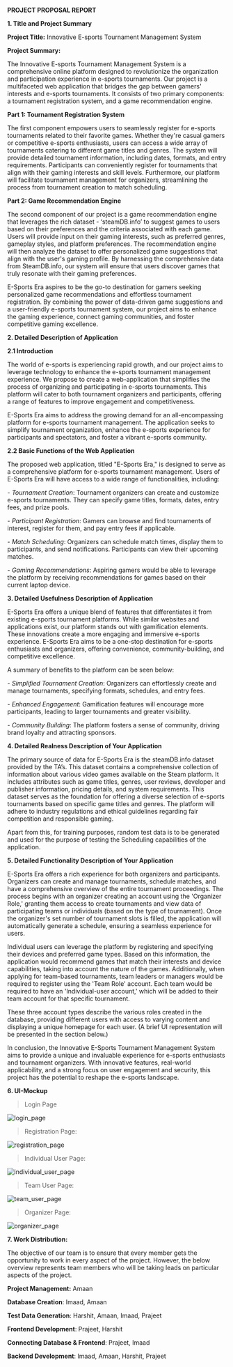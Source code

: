 ﻿**PROJECT PROPOSAL REPORT**


**1. Title and Project Summary**

**Project Title:** Innovative E-sports Tournament Management System

**Project Summary:**

The Innovative E-sports Tournament Management System is a comprehensive online platform designed to revolutionize the organization and participation experience in e-sports tournaments. Our project is a multifaceted web application that bridges the gap between gamers' interests and e-sports tournaments. It consists of two primary components: a tournament registration system, and a game recommendation engine.

**Part 1: Tournament Registration System**

The first component empowers users to seamlessly register for e-sports tournaments related to their favorite games. Whether they're casual gamers or competitive e-sports enthusiasts, users can access a wide array of tournaments catering to different game titles and genres. The system will provide detailed tournament information, including dates, formats, and entry requirements. Participants can conveniently register for tournaments that align with their gaming interests and skill levels. Furthermore, our platform will facilitate tournament management for organizers, streamlining the process from tournament creation to match scheduling.

**Part 2: Game Recommendation Engine**

The second component of our project is a game recommendation engine that leverages the rich dataset - ‘steamDB.info’ to suggest games to users based on their preferences and the criteria associated with each game. Users will provide input on their gaming interests, such as preferred genres, gameplay styles, and platform preferences. The recommendation engine will then analyze the dataset to offer personalized game suggestions that align with the user's gaming profile. By harnessing the comprehensive data from SteamDB.info, our system will ensure that users discover games that truly resonate with their gaming preferences.

E-Sports Era aspires to be the go-to destination for gamers seeking personalized game recommendations and effortless tournament registration. By combining the power of data-driven game suggestions and a user-friendly e-sports tournament system, our project aims to enhance the gaming experience, connect gaming communities, and foster competitive gaming excellence.


**2. Detailed Description of Application**

**2.1 Introduction**

The world of e-sports is experiencing rapid growth, and our project aims to leverage technology to enhance the e-sports tournament management experience. We propose to create a web-application that simplifies the process of organizing and participating in e-sports tournaments. This platform will cater to both tournament organizers and participants, offering a range of features to improve engagement and competitiveness.

E-Sports Era aims to address the growing demand for an all-encompassing platform for e-sports tournament management. The application seeks to simplify tournament organization, enhance the e-sports experience for participants and spectators, and foster a vibrant e-sports community.

**2.2 Basic Functions of the Web Application**

The proposed web application, titled "E-Sports Era," is designed to serve as a comprehensive platform for e-sports tournament management. Users of E-Sports Era will have access to a wide range of functionalities, including:

\- *Tournament Creation*: Tournament organizers can create and customize e-sports tournaments. They can specify game titles, formats, dates, entry fees, and prize pools.

\- *Participant Registration*: Gamers can browse and find tournaments of interest, register for them, and pay entry fees if applicable.

\- *Match Scheduling*: Organizers can schedule match times, display them to participants, and send notifications. Participants can view their upcoming matches.

\- *Gaming Recommendations*: Aspiring gamers would be able to leverage the platform by receiving recommendations for games based on their current laptop device.


**3. Detailed Usefulness Description of Application**

E-Sports Era offers a unique blend of features that differentiates it from existing e-sports tournament platforms. While similar websites and applications exist, our platform stands out with gamification elements. These innovations create a more engaging and immersive e-sports experience. E-Sports Era aims to be a one-stop destination for e-sports enthusiasts and organizers, offering convenience, community-building, and competitive excellence.

A summary of benefits to the platform can be seen below:

\- *Simplified Tournament Creation*: Organizers can effortlessly create and manage tournaments, specifying formats, schedules, and entry fees.

\- *Enhanced Engagement*: Gamification features will encourage more participants, leading to larger tournaments and greater visibility.

\- *Community Building*: The platform fosters a sense of community, driving brand loyalty and attracting sponsors.

**4. Detailed Realness Description of Your Application**

The primary source of data for E-Sports Era is the steamDB.info dataset provided by the TA’s. This dataset contains a comprehensive collection of information about various video games available on the Steam platform. It includes attributes such as game titles, genres, user reviews, developer and publisher information, pricing details, and system requirements. This dataset serves as the foundation for offering a diverse selection of e-sports tournaments based on specific game titles and genres. The platform will adhere to industry regulations and ethical guidelines regarding fair competition and responsible gaming.

Apart from this, for training purposes, random test data is to be generated and used for the purpose of testing the Scheduling capabilities of the application.


**5. Detailed Functionality Description of Your Application**

E-Sports Era offers a rich experience for both organizers and participants. Organizers can create and manage tournaments, schedule matches, and have a comprehensive overview of the entire tournament proceedings. The process begins with an organizer creating an account using the 'Organizer Role,' granting them access to create tournaments and view data of participating teams or individuals (based on the type of tournament). Once the organizer's set number of tournament slots is filled, the application will automatically generate a schedule, ensuring a seamless experience for users.

Individual users can leverage the platform by registering and specifying their devices and preferred game types. Based on this information, the application would recommend games that match their interests and device capabilities, taking into account the nature of the games. Additionally, when applying for team-based tournaments, team leaders or managers would be required to register using the 'Team Role' account. Each team would be required to have an 'Individual-user account,' which will be added to their team account for that specific tournament.

These three account types describe the various roles created in the database, providing different users with access to varying content and displaying a unique homepage for each user. (A brief UI representation will be presented in the section below.)

In conclusion, the Innovative E-Sports Tournament Management System aims to provide a unique and invaluable experience for e-sports enthusiasts and tournament organizers. With innovative features, real-world applicability, and a strong focus on user engagement and security, this project has the potential to reshape the e-sports landscape.


**6. UI-Mockup**

> Login Page

![login_page](Images/Login.jpeg)

> Registration Page:

![registration_page](Images/Register%20User.jpeg)

> Individual User Page:

![individual_user_page](Images/Individual%20User%20Page.jpeg)

> Team User Page:

![team_user_page](Images/Team%20User.jpeg)

> Organizer Page:

![organizer_page](Images/Organiser%20User%20Page.jpeg)


**7. Work Distribution:**

The objective of our team is to ensure that every member gets the opportunity to work in every aspect of the project. However, the below overview represents team members who will be taking leads on particular aspects of the project.

**Project Management:** Amaan

**Database Creation**: Imaad, Amaan

**Test Data Generation**: Harshit, Amaan, Imaad, Prajeet

**Frontend Development**: Prajeet, Harshit

**Connecting Database & Frontend**: Prajeet, Imaad

**Backend Development**: Imaad, Amaan, Harshit, Prajeet
